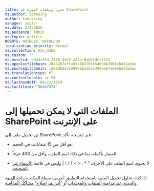 ```yaml
---
title: حدود وملفات كبيرة في SharePoint
ms.author: toresing
author: tomresing
manager: scotv
ms.date: 3/1/2018
ms.audience: Admin
ms.topic: article
ROBOTS: NOINDEX, NOFOLLOW
localization_priority: Normal
ms.collection: Adm_O365
ms.custom: ''
ms.assetid: bda3a75d-23f8-44d9-a23a-0abbfdccf131
ms.openlocfilehash: 20ab2b7effa92a6b3765f6469de2966cbd84e1be
ms.sourcegitcommit: 1d98db8acb9959aba3b5e308a567ade6b62da56c
ms.translationtype: MT
ms.contentlocale: ar-SA
ms.lasthandoff: 08/22/2019
ms.locfileid: "36497574"
---
```

# <a name="files-that-cant-be-uploaded-to-sharepoint-online"></a>الملفات التي لا يمكن تحميلها إلى SharePoint على الإنترنت

لن تحميل ملف إلى SharePoint عبر إنترنت، تأكد:
  
- هو أقل من 15 غيغابايت في الحجم.
    
- المسار بأكمله، بما في ذلك اسم الملف، وأقل من 400 حرفاً.
    
- لا يحتوي اسم الملف على الأحرف " \* : \< \> ؟ / \ | وليس في قائمة [الأسماء غير الصحيحة](https://go.microsoft.com/fwlink/?linkid=866430).
    
إذا كنت تحاول تحميل الملف باستخدام التطبيق أندريف سطح المكتب، راجع [القيود والحدود عند مزامنة الملفات والمجلدات](http://go.microsoft.com/fwlink/p/?LinkID=717734) أو ["أندريف إصلاح" مشاكل المزامنة](https://go.microsoft.com/fwlink/?linkid=866431).
  

